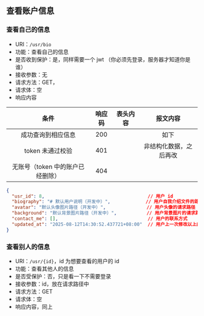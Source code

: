 ## 查看账户信息
### 查看自己的信息
- URI：`/usr/bio`
- 功能：查看自己的信息
- 是否收到保护：是，同样需要一个 jwt （你必须先登录，服务器才知道你是谁）
- 接收参数：无
- 请求方法：GET，
- 请求体：空
- 响应内容

|         条件          | 响应码 | 表头内容 |    报文内容     |
| :-----------------: | :-: | :--: | :---------: |
|      成功查询到相应信息      | 200 |      |     如下      |
|     token 未通过校验     | 401 |      | 非结构化数据，之后再改 |
| 无账号（token 中的账户已经删除） | 404 |      |             |
```json
{
  "usr_id": 8,                                      // 用户 id
  "biography": "# 默认用户说明（开发中）",             // 用户自我介绍文件的路径
  "avatar": "默认头像图片路径（开发中）",               // 用户头像的请求路径
  "background": "默认背景图片路径（开发中）",           // 用户背景图片的请求路径
  "contact_me": [],                                 // 用户的联系方式
  "updated_at": "2025-08-12T14:30:52.437721+08:00"  // 用户上一次修改以上内容的时间
}
```
### 查看别人的信息
- URI：`/usr/{id}`，id 为想要查看的用户的 id
- 功能：查看其他人的信息
- 是否受保护：否，只是看一下不需要登录
- 接收参数：id，放在请求路径中
- 请求方法：GET
- 请求体：空
- 响应内容，同上

